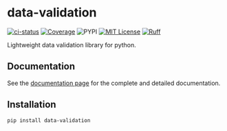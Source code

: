 # data-validation

[![ci-status](https://github.com/amaralbf/data-validation/actions/workflows/ci.yaml/badge.svg)](https://github.com/amaralbf/data-validation/actions?query=workflow%3Aci+event%3Apush+branch%3Amain)
[![Coverage](https://img.shields.io/codecov/c/github/amaralbf/data-validation)](https://codecov.io/github/amaralbf/data-validation)
![PYPI](https://img.shields.io/pypi/pyversions/data-validation.svg?color=%2334D058)
[![MIT License](https://img.shields.io/badge/license-MIT-007EC7.svg?style=flat-square)](/LICENSE)
[![Ruff](https://img.shields.io/endpoint?url=https://raw.githubusercontent.com/astral-sh/ruff/main/assets/badge/v2.json)](https://github.com/astral-sh/ruff)

Lightweight data validation library for python.

## Documentation

See the [documentation page](https://amaralbf.github.io/data-validation) for the complete and
detailed documentation.

## Installation

```sh
pip install data-validation
```
